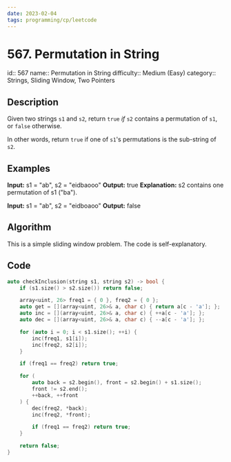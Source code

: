 ```yaml
---
date: 2023-02-04
tags: programming/cp/leetcode
---
```


# 567. Permutation in String 

id:: 567
name:: Permutation in String
difficulty:: Medium (Easy)
category:: Strings, Sliding Window, Two Pointers

## Description
Given two strings `s1` and `s2`, return `true` _if_ `s2` contains a permutation of `s1`, or `false` otherwise.

In other words, return `true` if one of `s1`'s permutations is the sub-string of `s2`.

## Examples
**Input:** s1 = "ab", s2 = "eidbaooo"
**Output:** true
**Explanation:** s2 contains one permutation of s1 ("ba").

**Input:** s1 = "ab", s2 = "eidboaoo"
**Output:** false

## Algorithm
This is a simple sliding window problem. The code is self-explanatory.

## Code
```cpp
auto checkInclusion(string s1, string s2) -> bool {
	if (s1.size() > s2.size()) return false;

	array<uint, 26> freq1 = { 0 }, freq2 = { 0 };
	auto get = [](array<uint, 26>& a, char c) { return a[c - 'a']; };
	auto inc = [](array<uint, 26>& a, char c) { ++a[c - 'a']; };
	auto dec = [](array<uint, 26>& a, char c) { --a[c - 'a']; };

	for (auto i = 0; i < s1.size(); ++i) {
		inc(freq1, s1[i]);
		inc(freq2, s2[i]);
	}

	if (freq1 == freq2) return true;

	for (
		auto back = s2.begin(), front = s2.begin() + s1.size();
		front != s2.end();
		++back, ++front
	) {
		dec(freq2, *back);
		inc(freq2, *front);

		if (freq1 == freq2) return true;
	}

	return false;
}
```